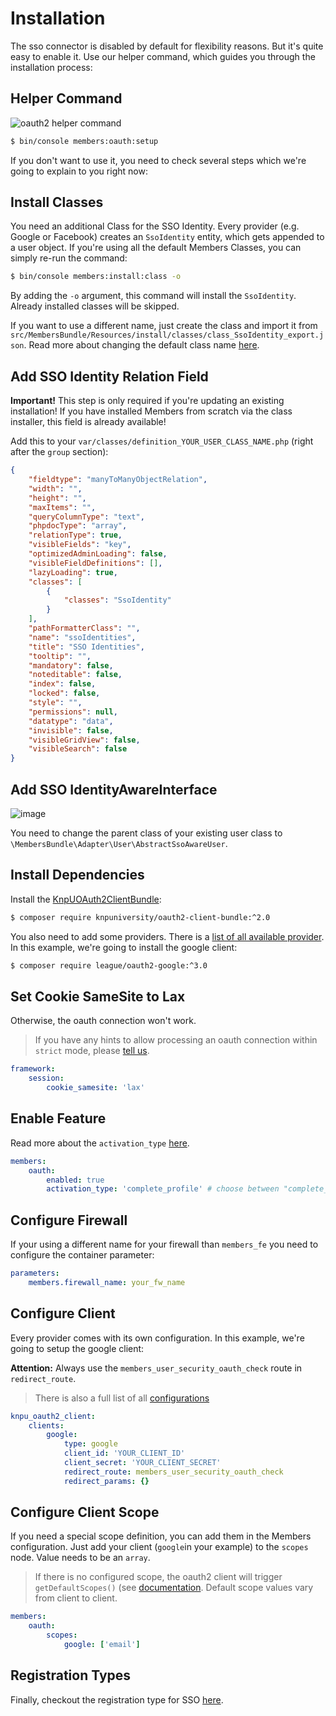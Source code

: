 # Installation
The sso connector is disabled by default for flexibility reasons.
But it's quite easy to enable it. Use our helper command, which guides you through the installation process:

## Helper Command
![oauth2 helper command](https://user-images.githubusercontent.com/700119/68659412-858a6080-0537-11ea-9b13-872e134939b1.png)

```bash
$ bin/console members:oauth:setup
```

If you don't want to use it, you need to check several steps which we're going to explain to you right now:

## Install Classes
You need an additional Class for the SSO Identity. Every provider (e.g. Google or Facebook) creates an `SsoIdentity` entity, which gets appended to a user object.
If you're using all the default Members Classes, you can simply re-run the command:

````bash
$ bin/console members:install:class -o
````

By adding the `-o` argument, this command will install the `SsoIdentity`. Already installed classes will be skipped.

If you want to use a different name, just create the class and import it from `src/MembersBundle/Resources/install/classes/class_SsoIdentity_export.json`.
Read more about changing the default class name [here](../20_ClassCustomization.md).  

## Add SSO Identity Relation Field

**Important!** This step is only required if you're updating an existing installation! If you have installed Members from scratch via the class installer, this field is already available!

Add this to your `var/classes/definition_YOUR_USER_CLASS_NAME.php` (right after the `group` section):

```json
{
    "fieldtype": "manyToManyObjectRelation",
    "width": "",
    "height": "",
    "maxItems": "",
    "queryColumnType": "text",
    "phpdocType": "array",
    "relationType": true,
    "visibleFields": "key",
    "optimizedAdminLoading": false,
    "visibleFieldDefinitions": [],
    "lazyLoading": true,
    "classes": [
        {
            "classes": "SsoIdentity"
        }
    ],
    "pathFormatterClass": "",
    "name": "ssoIdentities",
    "title": "SSO Identities",
    "tooltip": "",
    "mandatory": false,
    "noteditable": false,
    "index": false,
    "locked": false,
    "style": "",
    "permissions": null,
    "datatype": "data",
    "invisible": false,
    "visibleGridView": false,
    "visibleSearch": false
}
```

## Add SSO IdentityAwareInterface
![image](https://user-images.githubusercontent.com/700119/68705556-90bcab00-058e-11ea-8c7f-483e7bee3c30.png)

You need to change the parent class of your existing user class to `\MembersBundle\Adapter\User\AbstractSsoAwareUser`.

## Install Dependencies
Install the [KnpUOAuth2ClientBundle](https://github.com/knpuniversity/oauth2-client-bundle):

```bash
$ composer require knpuniversity/oauth2-client-bundle:^2.0
```

You also need to add some providers. There is a [list of all available provider](https://github.com/knpuniversity/oauth2-client-bundle#step-1-download-the-client-library). 
In this example, we're going to install the google client:

```bash
$ composer require league/oauth2-google:^3.0
```

## Set Cookie SameSite to Lax
Otherwise, the oauth connection won't work.
> If you have any hints to allow processing an oauth connection within `strict` mode, 
> please [tell us](https://github.com/dachcom-digital/pimcore-members/issues).

```yaml
framework:
    session:
        cookie_samesite: 'lax'
```

## Enable Feature
Read more about the `activation_type` [here](./11_IntegrationTypes.md).

```yaml
members:
    oauth:
        enabled: true
        activation_type: 'complete_profile' # choose between "complete_profile" and  "instant"
```

## Configure Firewall
If your using a different name for your firewall than `members_fe` you need to configure the container parameter:

```yaml
parameters:
    members.firewall_name: your_fw_name
```

## Configure Client
Every provider comes with its own configuration. 
In this example, we're going to setup the google client:

**Attention:** Always use the `members_user_security_oauth_check` route in `redirect_route`.

> There is also a full list of all [configurations](https://github.com/knpuniversity/oauth2-client-bundle#configuration)

```yaml
knpu_oauth2_client:
    clients:
        google:
            type: google
            client_id: 'YOUR_CLIENT_ID'
            client_secret: 'YOUR_CLIENT_SECRET'
            redirect_route: members_user_security_oauth_check
            redirect_params: {}
```

## Configure Client Scope
If you need a special scope definition, you can add them in the Members configuration.
Just add your client (`google`in your example) to the `scopes` node. Value needs to be an `array`.

> If there is no configured scope, the oauth2 client will trigger `getDefaultScopes()` (see [documentation](https://github.com/thephpleague/oauth2-client/blob/master/docs/providers/implementing.md#implementing-a-provider). 
> Default scope values vary from client to client.

```yaml
members:
    oauth:
        scopes:
            google: ['email']
```

## Registration Types
Finally, checkout the registration type for SSO [here](../60_RegistrationTypes.md#registration-types-with-sso).
